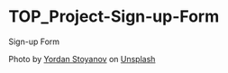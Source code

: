 # TOP_Project-Sign-up-Form
Sign-up Form 

Photo by <a href="https://unsplash.com/@yordan__stoyanov?utm_content=creditCopyText&utm_medium=referral&utm_source=unsplash">Yordan Stoyanov</a> on <a href="https://unsplash.com/photos/a-very-large-metal-object-in-the-air-6PYHNF1FgZM?utm_content=creditCopyText&utm_medium=referral&utm_source=unsplash">Unsplash</a>
  
  
  
